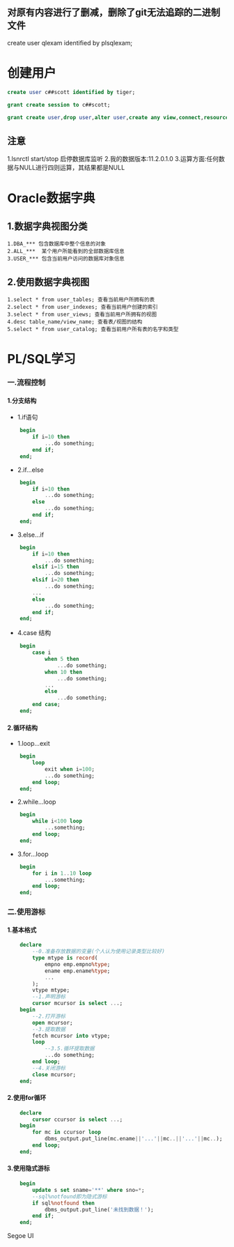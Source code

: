 ## 对原有内容进行了删减，删除了git无法追踪的二进制文件


create user qlexam identified by plsqlexam;


# 创建用户
``` sql
create user c##scott identified by tiger;

grant create session to c##scott;

grant create user,drop user,alter user,create any view,connect,resource,dba,create session,create any sequence to c##scott;

```

## 注意
1.lsnrctl start/stop   启停数据库监听
2.我的数据版本:11.2.0.1.0
3.运算方面:任何数据与NULL进行四则运算，其结果都是NULL


# Oracle数据字典

## 1.数据字典视图分类
    1.DBA_*** 包含数据库中整个信息的对象
    2.ALL_***  某个用户所能看到的全部数据库信息
    3.USER_*** 包含当前用户访问的数据库对象信息
## 2.使用数据字典视图
    1.select * from user_tables; 查看当前用户所拥有的表
    2.select * from user_indexes; 查看当前用户创建的索引
    3.select * from user_views; 查看当前用户所拥有的视图
    4.desc table_name/view_name; 查看表/视图的结构
    5.select * from user_catalog; 查看当前用户所有表的名字和类型


# PL/SQL学习

### 一.流程控制
#### 1.分支结构
* 1.if语句
``` sql
   	begin 
		if i=10 then
			...do something;
		end if;
	end;
```

* 2.if...else
``` sql
	begin
		if i=10 then
			...do something;
		else 		
			...do something;
		end if;
	end;
```

* 3.else...if
``` sql	
	begin
		if i=10 then
			...do something;
		elsif i=15 then
			...do something;
		elsif i=20 then 
			...do something;
		...
		else 
			...do something;
		end if;
	end;
```
* 4.case 结构
``` sql
	begin 
		case i 
			when 5 then
				...do something;
			when 10 then 
				...do something;
			...
			else
				...do something;
		end case;
	end;
```


#### 2.循环结构
* 1.loop...exit
``` sql
	begin
		loop
			exit when i=100;
			...do something;
		end loop;
	end;
```
 * 2.while...loop
``` sql
	begin
		while i<100 loop
			...something;
		end loop;
	end;
```

 * 3.for...loop
``` sql
	begin 
		for i in 1..10 loop
			...something;
		end loop;
	end;
```


### 二.使用游标
#### 1.基本格式
``` sql
	declare 
		--0.准备存放数据的变量(个人认为使用记录类型比较好)
		type mtype is record(
			empno emp.empno%type;
			ename emp.ename%type;
			...
		);
		vtype mtype;
		--1.声明游标
		cursor mcursor is select ...;
	begin
		--2.打开游标
		open mcursor;
		--3.提取数据
		fetch mcursor into vtype; 
		loop
			--3.5.循环提取数据
			...do something;
		end loop;
		--4.关闭游标
		close mcursor;
	end;
```
#### 2.使用for循环
``` sql
	declare
		cursor ccursor is select ...;
	begin
		for mc in ccursor loop
			dbms_output.put_line(mc.ename||'...'||mc..||'...'||mc..);
		end loop;
	end;
```

#### 3.使用隐式游标
``` sql
	begin
		update s set sname='**' where sno=*;
		--sql%notfound即为隐式游标
		if sql%notfound then
			dbms_output.put_line('未找到数据！');
		end if; 
	end;
```



Segoe UI